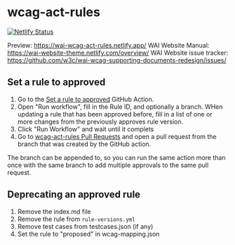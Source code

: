 # wcag-act-rules

[![Netlify Status](https://api.netlify.com/api/v1/badges/c34b5698-c6cc-4d2b-964c-eb098bcaa933/deploy-status)](https://app.netlify.com/sites/wcag-act-rules/deploys)

Preview: https://wai-wcag-act-rules.netlify.app/
WAI Website Manual: https://wai-website-theme.netlify.com/overview/
WAI Website issue tracker: https://github.com/w3c/wai-wcag-supporting-documents-redesign/issues/

## Set a rule to approved

1. Go to the [Set a rule to approved](https://github.com/act-rules/act-rules.github.io/actions/workflows/approve-rule.yml) GitHub Action.
2. Open "Run workflow", fill in the Rule ID, and optionally a branch. WHen updating a rule that has been approved before, fill in a list of one or more changes from the previously approves rule version. 
3. Click "Run Workflow" and wait until it complets
4. Go to [wcag-act-rules Pull Requests](https://github.com/w3c/wcag-act-rules/pulls) and open a pull request from the branch that was created by the GitHub action.

The branch can be appended to, so you can run the same action more than once with the same branch to add multiple approvals to the same pull request.

## Deprecating an approved rule

1. Remove the index.md file
2. Remove the rule from `rule-versions.yml`
3. Remove test cases from testcases.json (if any)
4. Set the rule to "proposed" in wcag-mapping.json
